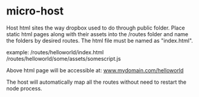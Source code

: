# micro-host
Host html sites the way dropbox used to do through public folder. Place static html pages along with their assets into the /routes folder and name the folders by desired routes. The html file must be named as "index.html".

example:
/routes/helloworld/index.html
/routes/helloworld/some/assets/somescript.js

Above html page will be accessible at: www.mydomain.com/helloworld

The host will automatically map all the routes without need to restart the node process.
